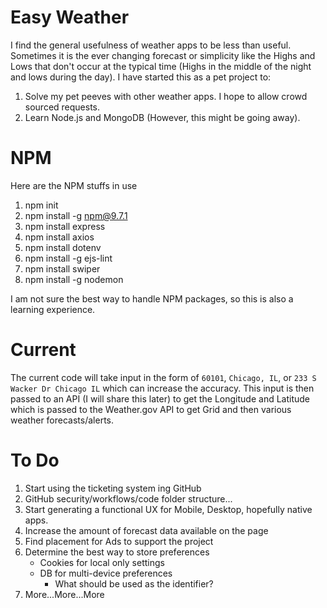 # Easy Weather
I find the general usefulness of weather apps to be less than useful. Sometimes it is the ever changing forecast or simplicity like the Highs and Lows that don't occur at the typical time (Highs in the middle of the night and lows during the day). I have started this as a pet project to:

1. Solve my pet peeves with other weather apps. I hope to allow crowd sourced requests.
2. Learn Node.js and MongoDB (However, this might be going away).

# NPM
Here are the NPM stuffs in use

1. npm init
2. npm install -g npm@9.7.1
3. npm install express
4. npm install axios
5. npm install dotenv
6. npm install -g ejs-lint
7. npm install swiper
8. npm install -g nodemon

I am not sure the best way to handle NPM packages, so this is also a learning experience.

# Current
The current code will take input in the form of `60101`, `Chicago, IL`, or `233 S Wacker Dr Chicago IL` which can increase the accuracy. This input is then passed to an API (I will share this later) to get the Longitude and Latitude which is passed to the Weather.gov API to get Grid and then various weather forecasts/alerts.

# To Do
1. Start using the ticketing system ing GitHub
2. GitHub security/workflows/code folder structure...
2. Start generating a functional UX for Mobile, Desktop, hopefully native apps.
3. Increase the amount of forecast data available on the page
4. Find placement for Ads to support the project
5. Determine the best way to store preferences
    * Cookies for local only settings
    * DB for multi-device preferences
        - What should be used as the identifier?
6. More...More...More